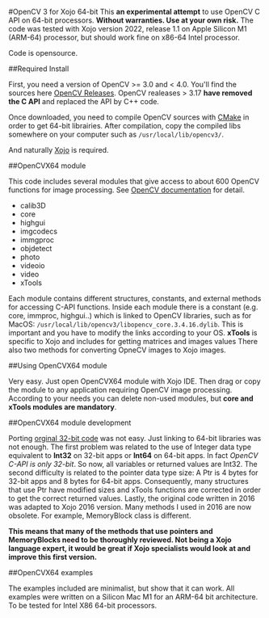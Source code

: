 #OpenCV 3 for Xojo 64-bit
This **an experimental attempt** to use OpenCV C API on 64-bit processors. **Without warranties. Use at your own risk.**
The code was tested with Xojo version 2022, release 1.1 on Apple Silicon M1 (ARM-64) processor, but should work fine on x86-64 Intel processor.

Code is opensource.

##Required Install

First, you need a version of OpenCV >= 3.0 and < 4.0. You'll find the sources here [OpenCV Releases](https://opencv.org/releases/). OpenCV realeases > 3.17 **have removed the C API** and replaced the API by C++ code. 

Once downloaded, you need to compile OpenCV sources with [CMake](https://cmake.org) in order to get 64-bit librairies. After compilation, copy the compiled libs somewhere on your computer such as `/usr/local/lib/opencv3/`. 

And naturally [Xojo](https://www.xojo.com) is required.

##OpenCVX64 module

This code includes several modules that give access to about 600 OpenCV functions for image processing. See [OpenCV documentation](https://docs.opencv.org/3.4.16/d2/df8/group__core__c.html) for detail. 

* calib3D
* core
* highgui
* imgcodecs
* immgproc
* objdetect
* photo
* videoio
* video
* xTools

Each module contains different structures, constants, and external methods for accessing C-API functions. Inside each module there is a constant (e.g. core, immproc, highgui..) which is linked to OpenCV libraries, such as for MacOS: `/usr/local/lib/opencv3/libopencv_core.3.4.16.dylib`. This is important and you have to modify the links according to your OS. 
**xTools** is specific to Xojo and includes for getting matrices and images values There also two methods for converting OpneCV images to Xojo images.

##Using OpenCVX64 module

Very easy. Just open OpenCVX64 module with Xojo IDE. Then drag or copy the module to any application requiring OpenCV image processing. According to your needs you can delete non-used modules, but **core and xTools modules are mandatory**. 


##OpenCVX64 module development

Porting [orginal 32-bit code](https://github.com/ldci/OpenCV-Xojo) was not easy. Just linking to 64-bit libraries was not enough. The first problem was related to the use of Integer data type equivalent to **Int32** on 32-bit apps or **Int64** on 64-bit apps. In fact *OpenCV C-API is only 32-bit*. So now, all variables or returned values are Int32. The second difficulty is related to the pointer data type size: A Ptr is 4 bytes for 32-bit apps and 8 bytes for 64-bit apps. Consequently, many structures that use Ptr have modified sizes and xTools functions are corrected in order to get the correct returned values. Lastly, the original code written in 2016 was adapted to Xojo 2016 version. Many methods I used in 2016 are now obsolete. For example, MemoryBlock class is different.

**This means that many of the methods that use pointers and MemoryBlocks need to be thoroughly reviewed. Not being a Xojo language expert, it would be great if Xojo specialists would look at and improve this first version.**

##OpenCVX64 examples

The examples included are minimalist, but show that it can work. All examples were written on a Silicon Mac M1 for an ARM-64 bit architecture. To be tested for Intel X86 64-bit processors. 

